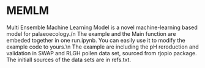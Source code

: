 # MEMLM
 Multi Ensemble Machine Learning Model is a novel machine-learning based model for palaeoecology./n
 The example and the Main function are embeded together in one run.ipynb. You can easily use it to modify the example code to yours.\n
 The example are including the pH reroduction and validation in SWAP and RLGH pollen data set, sourced from rjopio package. The initiall sources of the data sets are in refs.txt.
